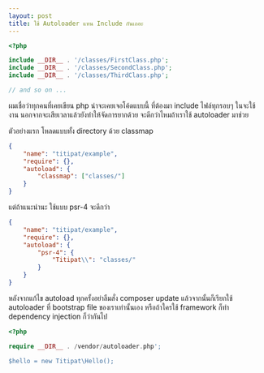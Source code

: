 ```yaml
---
layout: post
title: ใช้ Autoloader แทน Include กันเถอะ
---
```


```php
<?php

include __DIR__ . '/classes/FirstClass.php';
include __DIR__ . '/classes/SecondClass.php';
include __DIR__ . '/classes/ThirdClass.php';

// and so on ...

```

ผมเชื่อว่าทุกคนที่เคยเขียน php น่าจะเคยเจอโค้ดแบบนี้ ที่ต้องมา include ไฟล์ทุกรอบๆ ในจะใช้งาน นอกจากจะเสียเวลาแล้วยังทำให้จัดการยากด้วย จะดีกว่าไหมถ้าเราใช้ autoloader มาช่วย

ตัวอย่างแรก โหลดแบบทั้ง directory ด้วย classmap

```json
{
    "name": "titipat/example",
    "require": {},
    "autoload": {
        "classmap": ["classes/"]
    }
}
```

แต่ถ้าแนะนำนะ ใช้แบบ psr-4 จะดีกว่า

```json
{
    "name": "titipat/example",
    "require": {},
    "autoload": {
        "psr-4": {
            "Titipat\\": "classes/"
        }
    }
}
```

หลังจากแก้ไข autoload ทุกครั้งอย่าลืมสั่ง composer update แล้วจากนั้นก็เรียกใช้ autoloader ที่ bootstrap file ของเราเท่านั้นเอง หรือถ้าใครใช้ framework ก็ทำ dependency injection ก็ว่ากันไป

```php
<?php

require __DIR__ . /vendor/autoloader.php';

$hello = new Titipat\Hello();

```
